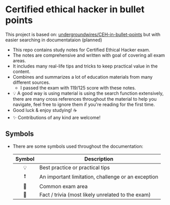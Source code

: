 # Certified ethical hacker in bullet points

This project is based on: [undergroundwires/CEH-in-bullet-points](https://github.com/undergroundwires/CEH-in-bullet-points) but with easier searching in documentataion (planned)

- This repo contains study notes for Certified Ethical Hacker exam.
- The notes are comprehensive and written with goal of covering all exam areas.
- It includes many real-life tips and tricks to keep practical value in the content.
- Combines and summarizes a lot of education materials from many different sources.
  - I passed the exam with 119/125 score with these notes.
- 💡 A good way is using material is using the search function extensively, there are many cross references throughout the material to help you navigate, feel free to ignore them if you're reading for the first time.
- Good luck & enjoy studying! ☕
- ✨ Contributions of any kind are welcome!

## Symbols

- There are some symbols used throughout the documentation:

  | Symbol | Description |
  |:------:|-------------|
  | 💡 | Best practice or practical tips |
  | ❗ | An important limitation, challenge or an exception |
  | 📝 | Common exam area |
  | 🤗 | Fact / trivia (most likely unrelated to the exam) |
